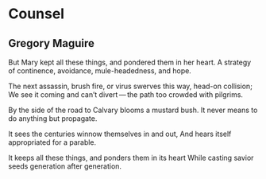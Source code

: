 # Counsel
## Gregory Maguire
But Mary kept all these things, and pondered them in her heart.
A strategy of continence, avoidance, mule-headedness, and hope.

The next assassin, brush fire, or virus swerves this way, head-on collision;
We see it coming and can’t divert — the path too crowded with pilgrims.

By the side of the road to Calvary blooms a mustard bush.
It never means to do anything but propagate.

It sees the centuries winnow themselves in and out,
And hears itself appropriated for a parable.

It keeps all these things, and ponders them in its heart
While casting savior seeds generation after generation.
